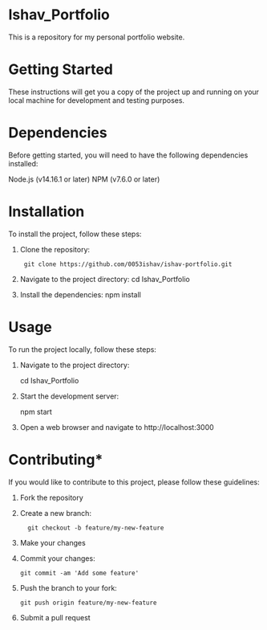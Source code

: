 # Ishav_Portfolio

This is a repository for my personal portfolio website.


# **Getting Started**

These instructions will get you a copy of the project up and running on your local machine for development and testing purposes.


# **Dependencies**

Before getting started, you will need to have the following dependencies installed:

  Node.js (v14.16.1 or later)
  NPM (v7.6.0 or later)


# **Installation**

To install the project, follow these steps:

1. Clone the repository: 

        git clone https://github.com/0053ishav/ishav-portfolio.git
    

2. Navigate to the project directory: cd Ishav_Portfolio
3. Install the dependencies: npm install


# **Usage**

To run the project locally, follow these steps:

1. Navigate to the project directory: 

    cd Ishav_Portfolio
    
2. Start the development server:

    npm start

3. Open a web browser and navigate to http://localhost:3000


# **Contributing***

If you would like to contribute to this project, please follow these guidelines:


1. Fork the repository
2. Create a new branch: 

         git checkout -b feature/my-new-feature

3. Make your changes
4. Commit your changes: 

       git commit -am 'Add some feature'

5. Push the branch to your fork:

       git push origin feature/my-new-feature

6. Submit a pull request
